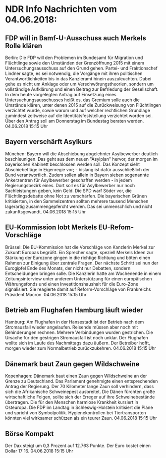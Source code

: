 # NDR Info Nachrichten vom 04.06.2018:


## FDP will in Bamf-U-Ausschuss auch Merkels Rolle klären
Berlin: Die FDP will den Problemen im Bundesamt für Migration und Flüchtlinge sowie den Umständen der Grenzöffnung 2015 mit einem Untersuchungsausschuss auf den Grund gehen. Partei- und Fraktionschef Lindner sagte, es sei notwendig, die Vorgänge mit ihren politischen Verantwortlichkeiten bis in das Kanzleramt hinein auszuleuchten. Dabei gehe es nicht um Anklage oder um Verschwörungstheorien, sondern um vollständige Aufklärung und einen Beitrag zur Befriedung der Gesellschaft. In dem heute vorgelegten Antrag auf Einsetzung eines Untersuchungsausschusses heißt es, das Gremium solle auch die Umstände klären, unter denen 2015 auf die Zurückweisung von Flüchtlingen verzichtet wurde, sowie warum und auf welcher rechtlichen Grundlage zumindest zeitweise auf die Identitätsfeststellung verzichtet worden sei. Über den Antrag soll am Donnerstag im Bundestag beraten werden. 04.06.2018 15:15 Uhr 

## Bayern verschärft Asylkurs
München: Bayern will die Abschiebung abgelehnter Asylbewerber deutlich beschleunigen. Das geht aus dem neuen "Asylplan" hervor, der morgen im bayerischen Kabinett beschlossen werden soll. Das Konzept sieht Abschiebeflüge in Eigenregie vor; - bislang ist dafür ausschließlich der Bund verantwortlich. Zudem sollen allein in Bayern sieben sogenannte Ankerzentren für Asylbewerber geschaffen werden - in jedem Regierungsbezirk eines. Dort soll es für Asylbewerber nur noch Sachleistungen geben, kein Geld. Die SPD warf Söder vor, die Flüchtlingsdebatte ohne Not zu verschärfen. Die bayerischen Grünen kritisierten, in den Sammelzentren sollten mehrere tausend Menschen lagerartig zusammengepfercht werden. Das sei unmenschlich und nicht zukunftsgewandt. 04.06.2018 15:15 Uhr 

## EU-Kommission lobt Merkels EU-Refom-Vorschläge
Brüssel: Die EU-Kommission hat die Vorschläge von Kanzlerin Merkel zur Zukunft Europas begrüßt. Ein Sprecher sagte, speziell Merkels Ideen zur Stärkung der Eurozone gingen in die richtige Richtung und böten einen Rahmen zur Einigung über zentrale Fragen. Der nächste Schritt sei nun der Eurogipfel Ende des Monats, der nicht nur Debatten, sondern Entscheidungen bringen solle. Die Kanzlerin hatte am Wochenende in einem Zeitungsinterview unter anderem Unterstützung für einen europäischen Währungsfonds und einen Investitionshaushalt für die Euro-Zone signalisiert. Sie reagierte damit auf Reform-Vorschläge von Frankreichs Präsident Macron. 04.06.2018 15:15 Uhr 

## Betrieb am Flughafen Hamburg läuft wieder
Hamburg: Am Flughafen in der Hansestadt ist der Betrieb nach dem Stromausfall wieder angelaufen. Reisende müssen aber noch mit Behinderungen rechnen. Mehrere Verbindungen wurden gestrichen. Die Ursache für den gestrigen Stromausfall ist noch unklar. Der Flughafen wollte sich im Laufe des Nachmittags dazu äußern. Der Betreiber hofft, morgen wieder zum Normalbetrieb zurückzukehren. 04.06.2018 15:15 Uhr 

## Dänemark baut Zaun gegen Wildschweine
Kopenhagen: Dänemark baut einen Zaun gegen Wildschweine an der Grenze zu Deutschland. Das Parlament genehmigte einen entsprechenden Antrag der Regierung. Der 70 Kilometer lange Zaun soll verhindern, dass sich die Afrikanische Schweinepest ausbreitet. Die Dänen fürchten große wirtschaftliche Folgen, sollte sich der Erreger auf ihre Schweinebestände übertragen. Die für den Menschen harmlose Krankheit kursiert in Osteuropa. Die FDP im Landtag in Schleswig-Holstein kritisiert die Pläne und spricht von Symbolpolitik. Hygienekontrollen bei Tiertransporten könnten viel wirksamer schützen als ein teurer Zaun. 04.06.2018 15:15 Uhr 

## Börse Kompakt
Der Dax steigt um 0,3 Prozent auf 12.763 Punkte. Der Euro kostet einen Dollar 17 16. 04.06.2018 15:15 Uhr 
